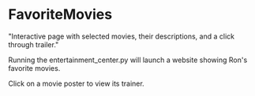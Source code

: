 # FavoriteMovies
"Interactive page with selected movies, their descriptions, and a click through trailer."

Running the entertainment_center.py will launch a website showing Ron's favorite movies. 

Click on a movie poster to view its trainer.
